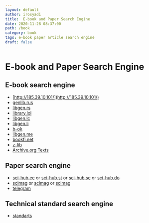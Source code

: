 ```yaml
---
layout: default
author: irosyadi
title:  E-book and Paper Search Engine
date: 2020-11-28 08:37:00
path: /book
category: book
tags: e-book paper article search engine
draft: false
---
```


# E-book and Paper Search Engine

## E-book search engine
- [http://185.39.10.101/](http://185.39.10.101/)
- [genlib.rus](https://gen.lib.rus.ec)
- [libgen.rs](https://libgen.rs/)
- [library.lol](https://library.lol)
- [libgen.lc](https://libgen.lc)
- [libgen.li](http://libgen.li/)
- [b-ok](https://b-ok.cc)
- [libgen.me](https://libgen.me)
- [bookfi.net](https://en.bookfi.net)
- [z-lib](https://z-lib.org/)
- [Archive.org Texts](https://archive.org/details/texts)

## Paper search engine
- [sci-hub.ee](https://sci-hub.ee/) or [sci-hub.st](https://sci-hub.st/) or [sci-hub.se](https://sci-hub.se/) or [sci-hub.do](https://sci-hub.do/)
- [scimag](http://gen.lib.rus.ec/scimag/) or [scimag](http://libgen.rs/scimag/) or [scimag](https://libgen.fun/scimag)
- [telegram](https://telegram.me/scihubot)

## Technical standard search engine
- [standarts](https://libgen.lc/standarts/index.php)
